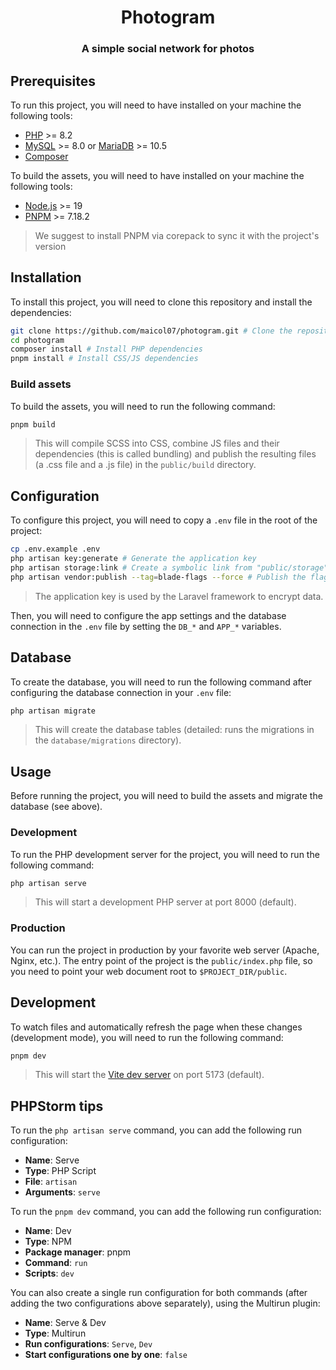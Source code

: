 <div style="text-align: center">

# Photogram

### A simple social network for photos

</div>

## Prerequisites

To run this project, you will need to have installed on your machine the following tools:

- [PHP](https://www.php.net/downloads.php) >= 8.2
- [MySQL](https://dev.mysql.com/downloads/mysql/) >= 8.0 or [MariaDB](https://mariadb.org/download/) >= 10.5
- [Composer](https://getcomposer.org/download/)

To build the assets, you will need to have installed on your machine the following tools:

- [Node.js](https://nodejs.org/en/download/) >= 19
- [PNPM](https://pnpm.io/installation) >= 7.18.2

> We suggest to install PNPM via corepack to sync it with the project's version

## Installation

To install this project, you will need to clone this repository and install the dependencies:

```bash
git clone https://github.com/maicol07/photogram.git # Clone the repository
cd photogram
composer install # Install PHP dependencies
pnpm install # Install CSS/JS dependencies
```

### Build assets

To build the assets, you will need to run the following command:

```bash
pnpm build
```

> This will compile SCSS into CSS, combine JS files and their dependencies (this is called bundling) and publish the resulting files (a .css file and a .js file) in the `public/build` directory.

## Configuration

To configure this project, you will need to copy a `.env` file in the root of the project:

```bash
cp .env.example .env
php artisan key:generate # Generate the application key
php artisan storage:link # Create a symbolic link from "public/storage" to "storage/app/public" to make the files in the "public/storage" directory accessible from the web
php artisan vendor:publish --tag=blade-flags --force # Publish the flags images provided by blade-flags to the public directory
```

> The application key is used by the Laravel framework to encrypt data.

Then, you will need to configure the app settings and the database connection in the `.env` file by setting
the `DB_*` and `APP_*` variables.

## Database

To create the database, you will need to run the following command after configuring the database connection in
your `.env` file:

```bash
php artisan migrate
```

> This will create the database tables (detailed: runs the migrations in the `database/migrations` directory).

## Usage

Before running the project, you will need to build the assets and migrate the database (see above).

### Development

To run the PHP development server for the project, you will need to run the following command:

```bash
php artisan serve
```

> This will start a development PHP server at port 8000 (default).

### Production

You can run the project in production by your favorite web server (Apache, Nginx, etc.). The entry point of the
project is the `public/index.php` file, so you need to point your web document root to `$PROJECT_DIR/public`.

## Development

To watch files and automatically refresh the page when these changes (development mode), you will need to run the following command:

```bash
pnpm dev
```

> This will start the [Vite dev server](https://vitejs.dev/guide/) on port 5173 (default).

## PHPStorm tips

To run the `php artisan serve` command, you can add the following run configuration:

- **Name**: Serve
- **Type**: PHP Script
- **File**: `artisan`
- **Arguments**: `serve`

To run the `pnpm dev` command, you can add the following run configuration:

- **Name**: Dev
- **Type**: NPM
- **Package manager**: pnpm
- **Command**: `run`
- **Scripts**: `dev`

You can also create a single run configuration for both commands (after adding the two configurations above separately),
using the Multirun plugin:

- **Name**: Serve & Dev
- **Type**: Multirun
- **Run configurations**: `Serve`, `Dev`
- **Start configurations one by one**: `false`
